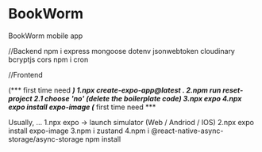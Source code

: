 # BookWorm
BookWorm mobile app

//Backend
npm i express mongoose dotenv jsonwebtoken cloudinary bcryptjs cors
npm i cron

//Frontend

(*** first time need ***)
1.npx create-expo-app@latest .
2.npm run reset-project
  2.1 choose 'no' (delete the boilerplate code)
3.npx expo
4.npx expo install expo-image
(*** first time need ***

Usually, ...
1.npx expo -> launch simulator (Web / Andriod / IOS) 
2.npx expo install expo-image
3.npm i zustand
4.npm i @react-native-async-storage/async-storage
npm install

